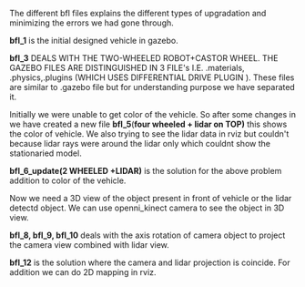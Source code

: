 The different bfl files explains the different types of upgradation and minimizing the errors we had gone through.

**bfl_1** is the initial designed vehicle in gazebo.

**bfl_3** DEALS WITH THE TWO-WHEELED ROBOT+CASTOR WHEEL. THE GAZEBO FILES ARE DISTINGUISHED IN 3 FILE's I.E. .materials, .physics,.plugins (WHICH USES DIFFERENTIAL DRIVE PLUGIN ). These files are similar to .gazebo file but for understanding purpose we have separated it.

Initially we were unable to get color of the vehicle. So after some changes in  we have created a new file **bfl_5**(**four wheeled + lidar on TOP)** this  shows the color of vehicle. We also trying to see the lidar data in rviz but couldn't because lidar rays were around the lidar only which couldnt show the stationaried model.

**bfl_6_update(2 WHEELED +LIDAR)** is the solution for the above problem addition to color of the vehicle.

Now we need a 3D view of the object present in front of vehicle or the lidar detectd object. We can use openni_kinect camera to see the object in 3D view.

**bfl_8, bfl_9, bfl_10** deals with the axis rotation of camera object to project the camera view combined with lidar view.

**bfl_12** is the solution where the camera and lidar projection is coincide. For addition we can do 2D mapping in rviz.

